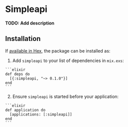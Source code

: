 # Simpleapi

**TODO: Add description**

## Installation

If [available in Hex](https://hex.pm/docs/publish), the package can be installed as:

  1. Add `simpleapi` to your list of dependencies in `mix.exs`:

    ```elixir
    def deps do
      [{:simpleapi, "~> 0.1.0"}]
    end
    ```

  2. Ensure `simpleapi` is started before your application:

    ```elixir
    def application do
      [applications: [:simpleapi]]
    end
    ```

